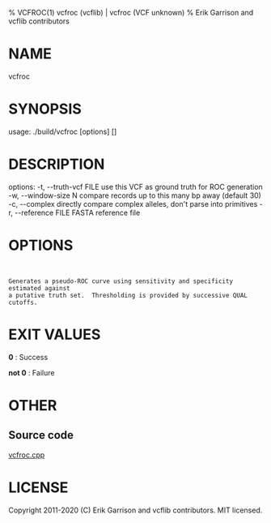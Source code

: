 % VCFROC(1) vcfroc (vcflib) | vcfroc (VCF unknown)
% Erik Garrison and vcflib contributors

# NAME

vcfroc

# SYNOPSIS

usage: ./build/vcfroc [options] [<vcf file>]

# DESCRIPTION

options: -t, --truth-vcf FILE use this VCF as ground truth for ROC generation -w, --window-size N compare records up to this many bp away (default 30) -c, --complex directly compare complex alleles, don't parse into primitives -r, --reference FILE FASTA reference file

# OPTIONS

```


Generates a pseudo-ROC curve using sensitivity and specificity estimated against
a putative truth set.  Thresholding is provided by successive QUAL cutoffs.

```



# EXIT VALUES

**0**
: Success

**not 0**
: Failure

# OTHER

## Source code

[vcfroc.cpp](https://github.com/vcflib/vcflib/blob/master/src/vcfroc.cpp)

# LICENSE

Copyright 2011-2020 (C) Erik Garrison and vcflib contributors. MIT licensed.

<!--
  Created with ./scripts/bin2md.rb scripts/bin2md-template.erb
-->
